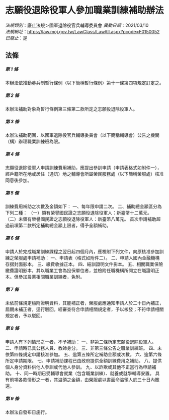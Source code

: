 # 志願役退除役軍人參加職業訓練補助辦法

*法規類別*：廢止法規＞國軍退除役官兵輔導委員會
*異動日期*：2021/03/10  
*法規網址*：https://law.moj.gov.tw/LawClass/LawAll.aspx?pcode=F0150052
*已廢止*：是


## 法條
##### 第 1 條
本辦法依推動募兵制暫行條例（以下簡稱暫行條例）第十一條第四項規定訂定之。

##### 第 2 條
本辦法補助對象為暫行條例第三條第二款所定之志願役退除役軍人。

##### 第 3 條
本辦法補助範圍，以國軍退除役官兵輔導委員會（以下簡稱輔導會）公告之機關（構）辦理職業訓練班為限。

##### 第 4 條
志願役退除役軍人申請訓練費用補助，應提出參訓申請（申請表格式如附件一），經戶籍所在地或居住（通訊）地之輔導會所屬榮民服務處（以下簡稱榮服處）核准同意後參加。

##### 第 5 條
訓練費用補助之次數及金額如下：
一、每年限申請二次。
二、補助總金額區分為下列二種：
（一）領有榮譽國民證之志願役退除役軍人：新臺幣十二萬元。
（二）未領有榮譽國民證之志願役退除役軍人：新臺幣八萬元。
首次申請補助超過前項第二款所定補助總金額上限者，得予全額補助。

##### 第 6 條
申請人於完成職業訓練課程之翌日起四個月內，應檢附下列文件，向原核准參加訓練之榮服處申請補助：
一、申請表（格式如附件二）。
二、申請人國內金融機構存摺封面影本。
三、繳費收據正本。
四、結訓證明文件影本。
五、相關職業保險繳費證明影本，其以職業工會為投保單位者，並檢附任職機構所開立在職證明正本。但參加農業相關職業訓練者，免附。

##### 第 7 條
未依前條規定檢附證明資料，其能補正者，榮服處應通知申請人於二十日內補正，屆期未補正者，逕行駁回。經審查符合申請相關規定者，予以核發；不符申請相關規定者，予以駁回。

##### 第 8 條
申請人有下列情形之一者，不予補助：
一、非第二條所定志願役退除役軍人。
二、申請時已具公務人員、教師身分。
三、非第三條公告之職業訓練班。
四、未依第四條規定申請核准參加。
五、逾第五條所定補助金額或次數。
六、逾第六條所定申請期限。
七、申請補助課程已由政府提供全額訓練費用之補助。
八、提供個人身分資料供他人參訓或代他人參訓。
九、以詐欺或其他不正當行為申請補助。
十、同一時期已受輔導會就業（包含職業訓練）、就養或就學輔導安置。
具有前項各款情形之一者，其溢領之金額，由榮服處以書面命溢領人於三十日內繳還。

##### 第 9 條
本辦法自發布日施行。


